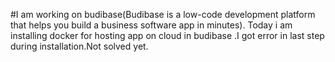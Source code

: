 
#I am working on budibase(Budibase is a low-code development platform that helps you build a business software app in minutes).
Today i am installing docker for hosting app on cloud in budibase .I got error in last step during installation.Not solved yet.

